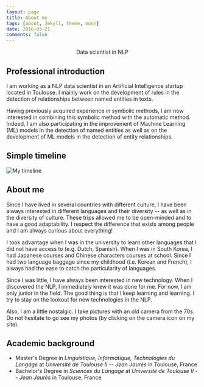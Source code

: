 ```yaml
---
layout: page
title: About me
tags: [about, Jekyll, theme, moon]
date: 2016-03-21
comments: false
---
```


<center>Data scientist in NLP</center>

## Professional introduction
I am working as a NLP data scientist in an Artificial Intelligence startup located in Toulouse. I mainly work on the development of rules in the detection of relationships between named entities in texts.

Having previously acquired experience in symbolic methods, I am now interested in combining this symbolic method with the automatic method. Indeed, I am also participating in the improvement of Machine Learning (ML) models in the detection of named entities as well as on the development of ML models in the detection of entity relationships.

## Simple timeline

![My timeline](https://user-images.githubusercontent.com/27884776/54481764-4b967c80-4839-11e9-80f0-0c1698283aa4.PNG)

## About me

Since I have lived in several countries with different culture, I have been always interested in different languages and their diversity -- as well as in the diversity of culture. These trips allowed me to be open-minded and to have a good adaptability. I respect the difference that exists among people and I am always curious about everything!

I took advantage when I was in the university to learn other languages that I did not have access to (e.g. Dutch, Spanish). When I was in South Korea, I had Japanese courses and Chinese characters courses at school. Since I had two language baggage since my childhood (i.e. Korean and French), I always had the ease to catch the particularity of languages.

Since I was little, I have always been interested in new technology. When I discovered the NLP, I immediately knew it was done for me.
For now, I am only junior in the field. The good thing is that I keep learning and learning. I try to stay on the lookout for new technologies in the NLP.

Also, I am a little nostalgic. I take pictures with an old camera from the 70s. Do not hesitate to go see my photos (by clicking on the camera icon on my site).

## Academic background
* Master's Degree in _Linguistique, Informatique, Technologies du Langage_ at _Université de Toulouse II -- Jean Jaurès_ in Toulouse, France
* Bachelor's Degree in _Sciences du Langage_ at _Université de Toulouse II -- Jean Jaurès_ in Toulouse, France
